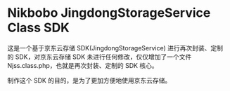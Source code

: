 Nikbobo JingdongStorageService Class SDK
====

这是一个基于京东云存储 SDK(JingdongStorageService) 进行再次封装、定制的 SDK，对京东云存储 SDK 未进行任何修改，仅仅增加了一个文件 Njss.class.php，也就是再次封装、定制的 SDK 核心。

制作这个 SDK 的目的，是为了更加方便地使用京东云存储。

